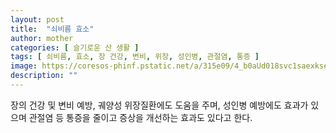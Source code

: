 ```yaml
---
layout: post
title:  "쇠비름 효소"
author: mother
categories: [ 슬기로운 산 생활 ]
tags: [ 쇠비름, 효소, 장 건강, 변비, 위장, 성인병, 관절염, 통증 ]
image: https://coresos-phinf.pstatic.net/a/315e09/4_b0aUd018svc1saexksernwwc_srh9k9.jpg?type=e1920_std
description: ""
---
```


장의 건강 및 변비 예방, 궤양성 위장질환에도 도움을 주며, 성인병 예방에도 효과가 있으며 관절염 등 통증을 줄이고 증상을 개선하는 효과도 있다고 한다.